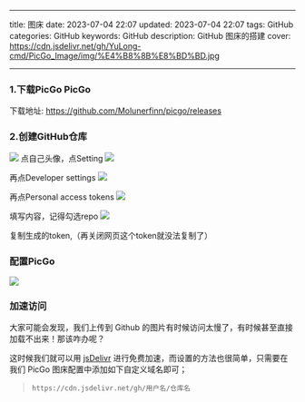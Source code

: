  ---

title: 图床
date: 2023-07-04 22:07
updated: 2023-07-04 22:07
tags:  GitHub
categories:  GitHub
keywords: GitHub
description:  GitHub 图床的搭建
cover:  https://cdn.jsdelivr.net/gh/YuLong-cmd/PicGo_Image/img/%E4%B8%8B%E8%BD%BD.jpg

---

### 1.下载PicGo PicGo
下载地址: https://github.com/Molunerfinn/picgo/releases

### 2.创建GitHub仓库
![](https://cdn.jsdelivr.net/gh/YuLong-cmd/PicGo_Image/img/8nOEIH.png)
点自己头像，点Setting
![](https://cdn.jsdelivr.net/gh/YuLong-cmd/PicGo_Image/img/8nOx0S.png)

再点Developer settings
![](https://cdn.jsdelivr.net/gh/YuLong-cmd/PicGo_Image/img/8nOzTg.jpg)

再点Personal access tokens
![](https://cdn.jsdelivr.net/gh/YuLong-cmd/PicGo_Image/img/8nXpkQ.png)

填写内容，记得勾选repo
![](https://cdn.jsdelivr.net/gh/YuLong-cmd/PicGo_Image/img/8nXCfs.png)
 
复制生成的token,（再关闭网页这个token就没法复制了）

### 配置PicGo

![](https://cdn.jsdelivr.net/gh/YuLong-cmd/PicGo_Image/img/20230704220025.png)

### 加速访问

大家可能会发现，我们上传到 Github 的图片有时候访问太慢了，有时候甚至直接加载不出来！那该咋办呢？

这时候我们就可以用 [jsDelivr](https://link.zhihu.com/?target=https%3A//www.jsdelivr.com/) 进行免费加速，而设置的方法也很简单，只需要在我们 PicGo 图床配置中添加如下自定义域名即可；

> `https://cdn.jsdelivr.net/gh/用户名/仓库名`